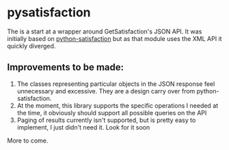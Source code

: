 pysatisfaction
==============

The is a start at a wrapper around GetSatisfaction's JSON API.  It was initially based on [python-satisfaction](https://github.com/gma/python-satisfaction) but as that module uses the XML API it quickly diverged.  

Improvements to be made:
------------------------

1. The classes representing particular objects in the JSON response feel unnecessary and excessive. They are a design carry over from python-satisfaction.
2. At the moment, this library supports the specific operations I needed at the time, it obviously should support all possible queries on the API
3. Paging of results currently isn't supported, but is pretty easy to implement, I just didn't need it.  Look for it soon

More to come.
